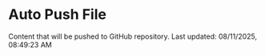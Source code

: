 # Auto Push File

Content that will be pushed to GitHub repository.
Last updated: 08/11/2025, 08:49:23 AM